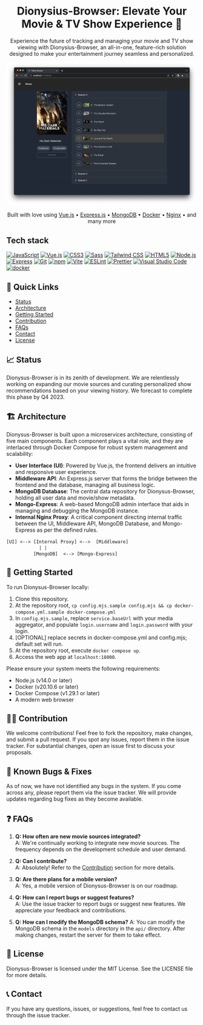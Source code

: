 <div align="center">

# Dionysius-Browser: Elevate Your Movie & TV Show Experience 🍿

Experience the future of tracking and managing your movie and TV show viewing with Dionysius-Browser, an all-in-one, feature-rich solution designed to make your entertainment journey seamless and personalized.

![Dionysius-Browser Interface](screenshots/home.png)

</div>

<p align="center">
  Built with love using
  <a href="https://vuejs.org/">Vue.js</a> •
  <a href="https://expressjs.com/">Express.js</a> •
  <a href="https://www.mongodb.com/">MongoDB</a> •
  <a href="https://www.docker.com/">Docker</a> •
  <a href="https://nginx.org/">Nginx</a> •
  and many more
</p>

## Tech stack

<a href="https://developer.mozilla.org/en-US/docs/Web/JavaScript" title="JavaScript"><img src="https://github.com/get-icon/geticon/raw/master/icons/javascript.svg" alt="JavaScript" width="21px" height="21px"></a>
<a href="https://vuejs.org/" title="Vue.js"><img src="https://github.com/get-icon/geticon/raw/master/icons/vue.svg" alt="Vue.js" width="21px" height="21px"></a>
<a href="https://www.w3.org/TR/CSS/" title="CSS3"><img src="https://github.com/get-icon/geticon/raw/master/icons/css-3.svg" alt="CSS3" width="21px" height="21px"></a>
<a href="https://sass-lang.com/" title="Sass"><img src="https://github.com/get-icon/geticon/raw/master/icons/sass.svg" alt="Sass" width="21px" height="21px"></a>
<a href="https://tailwindcss.com/" title="Tailwind CSS"><img src="https://github.com/get-icon/geticon/raw/master/icons/tailwindcss-icon.svg" alt="Tailwind CSS" width="21px" height="21px"></a>
<a href="https://www.w3.org/TR/html5/" title="HTML5"><img src="https://github.com/get-icon/geticon/raw/master/icons/html-5.svg" alt="HTML5" width="21px" height="21px"></a>
<a href="https://nodejs.org/" title="Node.js"><img src="https://github.com/get-icon/geticon/raw/master/icons/nodejs-icon.svg" alt="Node.js" width="21px" height="21px"></a>
<a href="https://expressjs.com/" title="Express"><img src="https://github.com/get-icon/geticon/raw/master/icons/express.svg" alt="Express" width="21px" height="21px"></a>
<a href="https://git-scm.com/" title="Git"><img src="https://github.com/get-icon/geticon/raw/master/icons/git-icon.svg" alt="Git" width="21px" height="21px"></a>
<a href="https://www.npmjs.com/" title="npm"><img src="https://github.com/get-icon/geticon/raw/master/icons/npm.svg" alt="npm" width="21px" height="21px"></a>
<a href="https://vitejs.dev/" title="Vite"><img src="https://github.com/get-icon/geticon/raw/master/icons/vite.svg" alt="Vite" width="21px" height="21px"></a>
<a href="https://eslint.org/" title="ESLint"><img src="https://github.com/get-icon/geticon/raw/master/icons/eslint.svg" alt="ESLint" width="21px" height="21px"></a>
<a href="https://prettier.io/" title="Prettier"><img src="https://github.com/get-icon/geticon/raw/master/icons/prettier.svg" alt="Prettier" width="21px" height="21px"></a>
<a href="https://code.visualstudio.com/" title="Visual Studio Code"><img src="https://github.com/get-icon/geticon/raw/master/icons/visual-studio-code.svg" alt="Visual Studio Code" width="21px" height="21px"></a>
<a href="https://www.docker.com/" title="docker"><img src="https://github.com/get-icon/geticon/raw/master/icons/docker-icon.svg" alt="docker" width="21px" height="21px"></a>

## 🚀 Quick Links

- [Status](#-status)
- [Architecture](#-architecture)
- [Getting Started](#-getting-started)
- [Contribution](#-contribution)
- [FAQs](#-faqs)
- [Contact](#-contact)
- [License](#-license)

## 📈 Status

Dionysus-Browser is in its zenith of development. We are relentlessly working on expanding our movie sources and curating personalized show recommendations based on your viewing history. We forecast to complete this phase by Q4 2023.

## 🏗️ Architecture

Dionysus-Browser is built upon a microservices architecture, consisting of five main components. Each component plays a vital role, and they are interlaced through Docker Compose for robust system management and scalability:

- **User Interface (UI)**: Powered by Vue.js, the frontend delivers an intuitive and responsive user experience.
- **Middleware API**: An Express.js server that forms the bridge between the frontend and the database, managing all business logic.
- **MongoDB Database**: The central data repository for Dionysus-Browser, holding all user data and movie/show metadata.
- **Mongo-Express**: A web-based MongoDB admin interface that aids in managing and debugging the MongoDB instance.
- **Internal Nginx Proxy**: A critical component directing internal traffic between the UI, Middleware API, MongoDB Database, and Mongo-Express as per the defined rules.

```
[UI] <--> [Internal Proxy] <-->  [Middleware]
            | |
          [MongoDB]  <--> [Mongo-Express]
```

## 🚀 Getting Started

To run Dionysus-Browser locally:

1. Clone this repository.
2. At the repository root, `cp config.mjs.sample config.mjs && cp docker-compose.yml.sample docker-compose.yml`
3. In `config.mjs.sample`, replace `service.baseUrl` with your media aggregator, and populate `login.username` and `login.password` with your login.
4. [OPTIONAL] replace secrets in docker-compose.yml and config.mjs; default set will run.
5. At the repository root, execute `docker compose up`.
6. Access the web app at `localhost:18000`.

Please ensure your system meets the following requirements:

- Node.js (v14.0 or later)
- Docker (v20.10.6 or later)
- Docker Compose (v1.29.1 or later)
- A modern web browser

## 👩‍💻 Contribution

We welcome contributions! Feel free to fork the repository, make changes, and submit a pull request. If you spot any issues, report them in the issue tracker. For substantial changes, open an issue first to discuss your proposals.

## 🐞 Known Bugs & Fixes

As of now, we have not identified any bugs in the system. If you come across any, please report them via the issue tracker. We will provide updates regarding bug fixes as they become available.

## ❓ FAQs

1. **Q: How often are new movie sources integrated?**  
   A: We're continually working to integrate new movie sources. The frequency depends on the development schedule and user demand.

2. **Q: Can I contribute?**  
   A: Absolutely! Refer to the [Contribution](#-contribution) section for more details.

3. **Q: Are there plans for a mobile version?**  
   A: Yes, a mobile version of Dionysus-Browser is on our roadmap.

4. **Q: How can I report bugs or suggest features?**  
   A: Use the issue tracker to report bugs or suggest new features. We appreciate your feedback and contributions.

5. **Q: How can I modify the MongoDB schema?**
   A: You can modify the MongoDB schema in the `models` directory in the `api/` directory. After making changes, restart the server for them to take effect.

## 📜 License

Dionysus-Browser is licensed under the MIT License. See the LICENSE file for more details.

## 📞 Contact

If you have any questions, issues, or suggestions, feel free to contact us through the issue tracker.
